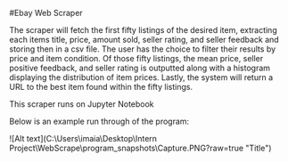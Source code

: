 #Ebay Web Scraper 

The scraper will fetch the first fifty listings of the desired item, extracting each items title, price, amount sold, 
seller rating, and seller feedback and storing then in a csv file. The user has the choice to filter their results by
price and item condition. Of those fifty listings, the mean price, seller positive feedback, and seller rating is outputted
along with a histogram displaying the distribution of item prices. Lastly, the system will return a URL to the best item found
within the fifty listings.

This scraper runs on Jupyter Notebook

Below is an example run through of the program:

![Alt text](C:\Users\imaia\Desktop\Intern Project\WebScrape\program_snapshots\Capture.PNG?raw=true "Title")
